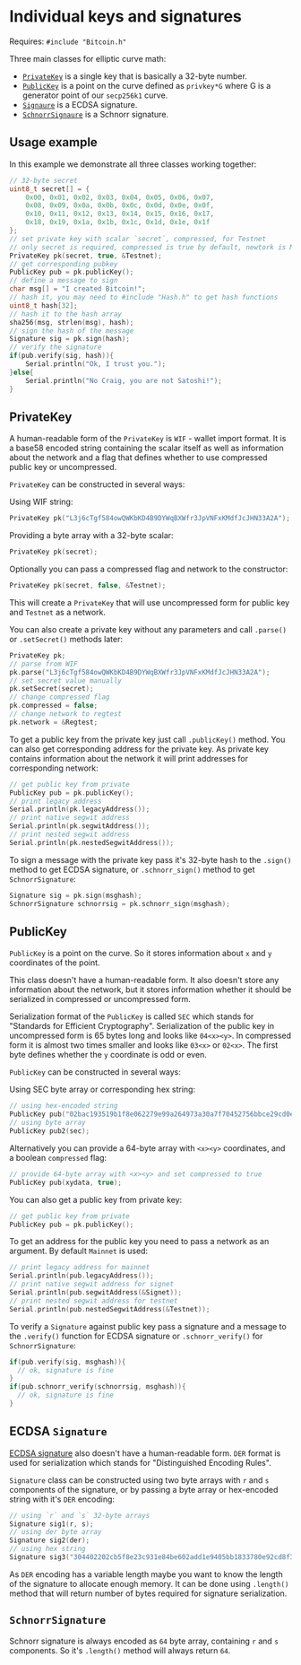 # Individual keys and signatures

Requires: `#include "Bitcoin.h"`

Three main classes for elliptic curve math:

- [`PrivateKey`](#privatekey) is a single key that is basically a 32-byte number.
- [`PublicKey`](#publickey) is a point on the curve defined as `privkey*G` where G is a generator point of our `secp256k1` curve.
- [`Signaure`](#ecdsa-signature) is a ECDSA signature.
- [`SchnorrSignaure`](#schnorrsignature) is a Schnorr signature.

## Usage example

In this example we demonstrate all three classes working together:

```cpp
// 32-byte secret
uint8_t secret[] = {
    0x00, 0x01, 0x02, 0x03, 0x04, 0x05, 0x06, 0x07, 
    0x08, 0x09, 0x0a, 0x0b, 0x0c, 0x0d, 0x0e, 0x0f,
    0x10, 0x11, 0x12, 0x13, 0x14, 0x15, 0x16, 0x17, 
    0x18, 0x19, 0x1a, 0x1b, 0x1c, 0x1d, 0x1e, 0x1f
};
// set private key with scalar `secret`, compressed, for Testnet
// only secret is required, compressed is true by default, newtork is Mainnet
PrivateKey pk(secret, true, &Testnet);
// get corresponding pubkey
PublicKey pub = pk.publicKey();
// define a message to sign
char msg[] = "I created Bitcoin!";
// hash it, you may need to #include "Hash.h" to get hash functions
uint8_t hash[32];
// hash it to the hash array
sha256(msg, strlen(msg), hash);
// sign the hash of the message
Signature sig = pk.sign(hash);
// verify the signature
if(pub.verify(sig, hash)){
    Serial.println("Ok, I trust you.");
}else{
    Serial.println("No Craig, you are not Satoshi!");
}
```

## PrivateKey

A human-readable form of the `PrivateKey` is `WIF` - wallet import format. It is a base58 encoded string containing the scalar itself as well as information about the network and a flag that defines whether to use compressed public key or uncompressed.

`PrivateKey` can be constructed in several ways:

Using WIF string:
```cpp
PrivateKey pk("L3j6cTgf584owQWKbKD4B9DYWqBXWfr3JpVNFxKMdfJcJHN33A2A");
```

Providing a byte array with a 32-byte scalar: 
```cpp
PrivateKey pk(secret);
```

Optionally you can pass a compressed flag and network to the constructor: 
```cpp
PrivateKey pk(secret, false, &Testnet);
```
This will create a `PrivateKey` that will use uncompressed form for public key and `Testnet` as a network.

You can also create a private key without any parameters and call `.parse()` or `.setSecret()` methods later:

```cpp
PrivateKey pk;
// parse from WIF
pk.parse("L3j6cTgf584owQWKbKD4B9DYWqBXWfr3JpVNFxKMdfJcJHN33A2A");
// set secret value manually
pk.setSecret(secret);
// change compressed flag
pk.compressed = false;
// change network to regtest
pk.network = &Regtest;
```

To get a public key from the private key just call `.publicKey()` method. You can also get corresponding address for the private key. As private key contains information about the network it will print addresses for corresponding network:

```cpp
// get public key from private
PublicKey pub = pk.publicKey();
// print legacy address
Serial.println(pk.legacyAddress());
// print native segwit address
Serial.println(pk.segwitAddress());
// print nested segwit address
Serial.println(pk.nestedSegwitAddress());
```

To sign a message with the private key pass it's 32-byte hash to the `.sign()` method to get ECDSA signature, or `.schnorr_sign()` method to get `SchnorrSignature`:

```cpp
Signature sig = pk.sign(msghash);
SchnorrSignature schnorrsig = pk.schnorr_sign(msghash);
```

## PublicKey

`PublicKey` is a point on the curve. So it stores information about `x` and `y` coordinates of the point.

This class doesn't have a human-readable form. It also doesn't store any information about the network, but it stores information whether it should be serialized in compressed or uncompressed form.

Serialization format of the `PublicKey` is called `SEC` which stands for "Standards for Efficient Cryptography". Serialization of the public key in uncompressed form is 65 bytes long and looks like `04<x><y>`. In compressed form it is almost two times smaller and looks like `03<x>` or `02<x>`. The first byte defines whether the `y` coordinate is odd or even.

`PublicKey` can be constructed in several ways:

Using SEC byte array or corresponding hex string:
```cpp
// using hex-encoded string
PublicKey pub("02bac193519b1f8e062279e99a264973a30a7f70452756bbce29cd0ed091114457");
// using byte array
PublicKey pub2(sec);
```

Alternatively you can provide a 64-byte array with `<x><y>` coordinates, and a boolean `compressed` flag:
```cpp
// provide 64-byte array with <x><y> and set compressed to true
PublicKey pub(xydata, true);
```

You can also get a public key from private key:

```cpp
// get public key from private
PublicKey pub = pk.publicKey();
```

To get an address for the public key you need to pass a network as an argument. By default `Mainnet` is used:

```cpp
// print legacy address for mainnet
Serial.println(pub.legacyAddress());
// print native segwit address for signet
Serial.println(pub.segwitAddress(&Signet));
// print nested segwit address for testnet
Serial.println(pub.nestedSegwitAddress(&Testnet));
```

To verify a `Signature` against public key pass a signature and a message to the `.verify()` function for ECDSA signature or `.schnorr_verify()` for `SchnorrSignature`:

```cpp
if(pub.verify(sig, msghash)){
  // ok, signature is fine
}
if(pub.schnorr_verify(schnorrsig, msghash)){
  // ok, signature is fine
}
```

## ECDSA `Signature`

[ECDSA signature](https://en.wikipedia.org/wiki/Elliptic_Curve_Digital_Signature_Algorithm) also doesn't have a human-readable form. `DER` format is used for serialization which stands for "Distinguished Encoding Rules".

`Signature` class can be constructed using two byte arrays with `r` and `s` components of the signature, or by passing a byte array or hex-encoded string with it's `DER` encoding:

```cpp
// using `r` and `s` 32-byte arrays
Signature sig1(r, s);
// using der byte array
Signature sig2(der);
// using hex string
Signature sig3("304402202cb5f8e23c931e84be602add1e9405bb1833780e92cd8f3cbeee94c7cc26102702203cf5dfb6692f7d11ac2d0a290e9886c30836188a39ff01d1e950bb02062a16d5");
```

As `DER` encoding has a variable length maybe you want to know the length of the signature to allocate enough memory. It can be done using `.length()` method that will return number of bytes required for signature serialization.

## `SchnorrSignature`

Schnorr signature is always encoded as `64` byte array, containing `r` and `s` components. So it's `.length()` method will always return `64`.
